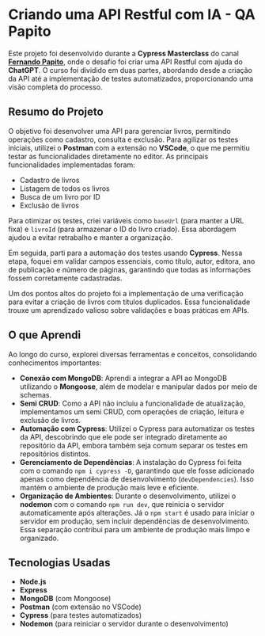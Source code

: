 # Criando uma API Restful com IA - QA Papito

Este projeto foi desenvolvido durante a **Cypress Masterclass** do canal **[Fernando Papito](https://www.youtube.com/@fernandopapito)**, onde o desafio foi criar uma API Restful com ajuda do **ChatGPT**. O curso foi dividido em duas partes, abordando desde a criação da API até a implementação de testes automatizados, proporcionando uma visão completa do processo.

## Resumo do Projeto

O objetivo foi desenvolver uma API para gerenciar livros, permitindo operações como cadastro, consulta e exclusão. Para agilizar os testes iniciais, utilizei o **Postman** com a extensão no **VSCode**, o que me permitiu testar as funcionalidades diretamente no editor. As principais funcionalidades implementadas foram:

-   Cadastro de livros
-   Listagem de todos os livros
-   Busca de um livro por ID
-   Exclusão de livros

Para otimizar os testes, criei variáveis como `baseUrl` (para manter a URL fixa) e `livroId` (para armazenar o ID do livro criado). Essa abordagem ajudou a evitar retrabalho e manter a organização.

Em seguida, parti para a automação dos testes usando **Cypress**. Nessa etapa, foquei em validar campos essenciais, como título, autor, editora, ano de publicação e número de páginas, garantindo que todas as informações fossem corretamente cadastradas.

Um dos pontos altos do projeto foi a implementação de uma verificação para evitar a criação de livros com títulos duplicados. Essa funcionalidade trouxe um aprendizado valioso sobre validações e boas práticas em APIs.

## O que Aprendi

Ao longo do curso, explorei diversas ferramentas e conceitos, consolidando conhecimentos importantes:

-   **Conexão com MongoDB**: Aprendi a integrar a API ao MongoDB utilizando o **Mongoose**, além de modelar e manipular dados por meio de schemas.
-   **Semi CRUD**: Como a API não incluiu a funcionalidade de atualização, implementamos um semi CRUD, com operações de criação, leitura e exclusão de livros.
-   **Automação com Cypress**: Utilizei o Cypress para automatizar os testes da API, descobrindo que ele pode ser integrado diretamente ao repositório da API, embora também seja comum separar os testes em repositórios distintos.
-   **Gerenciamento de Dependências**: A instalação do Cypress foi feita com o comando `npm i cypress -D`, garantindo que ele fosse adicionado apenas como dependência de desenvolvimento (`devDependencies`). Isso mantém o ambiente de produção mais leve e eficiente.
-   **Organização de Ambientes**: Durante o desenvolvimento, utilizei o **nodemon** com o comando `npm run dev`, que reinicia o servidor automaticamente após alterações. Já o `npm start` é usado para iniciar o servidor em produção, sem incluir dependências de desenvolvimento. Essa separação contribui para um ambiente de produção mais limpo e organizado.

## Tecnologias Usadas

-   **Node.js**
-   **Express**
-   **MongoDB** (com Mongoose)
-   **Postman** (com extensão no VSCode)
-   **Cypress** (para testes automatizados)
-   **Nodemon** (para reiniciar o servidor durante o desenvolvimento)
